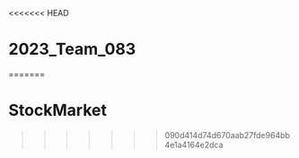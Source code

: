<<<<<<< HEAD
# 2023_Team_083
=======
# StockMarket
>>>>>>> 090d414d74d670aab27fde964bb4e1a4164e2dca
